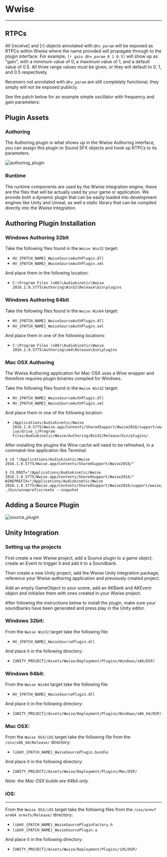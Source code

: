# Wwise
---

## RTPCs
All [receive] and [r] objects annotated with `@hv_param` will be exposed as RTPCs within Wwise where the name provided will propagate through to the plugin interface. For example, `[r gain @hv_param 0 1 0.5]` will show up as "gain", with a minimum value of 0, a maximum value of 1, and a default value of 0.5. All three range values must be given, or they will default to 0, 1, and 0.5 respectively.

Receivers not annotated with `@hv_param` are still completely functional, they simply will not be exposed publicly.

See the patch below for an example simple oscillator with frequency and gain parameters:

## Plugin Assets

### Authoring
The Authoring plugin is what shows up in the Wwise Authoring interface, you can assign this plugin to Sound SFX objects and hook up RTPCs to its parameters.

![authoring_plugin](img/docs_wwise_auth_plug.png)

### Runtime
The runtime components are used by the Wwise integration engine, these are the files that will be actually used by your game or application. We provide both a dynamic plugin that can be easily loaded into development engines like Unity and Unreal, as well a static library that can be compiled directly into the Wwise Integration.

## Authoring Plugin Installation

### Windows Authoring 32bit
Take the following files found in the `Wwise Win32` target:

* `HV_{PATCH_NAME}_WwiseSourceAuthPlugin.dll`
* `HV_{PATCH_NAME}_WwiseSourceAuthPlugin.xml`

And place them in the following location:

* `C:\Program Files (x86)\Audiokinetic\Wwise 2016.1.0.5775\Authoring\Win32\Release\bin\plugins`

### Windows Authoring 64bit
Take the following files found in the `Wwise Win64` target:

* `HV_{PATCH_NAME}_WwiseSourceAuthPlugin.dll`
* `HV_{PATCH_NAME}_WwiseSourceAuthPlugin.xml`

And place them in one of the following locations:

* `C:\Program Files (x86)\Audiokinetic\Wwise 2016.1.0.5775\Authoring\x64\Release\bin\plugins`


### Mac OSX Authoring
The Wwise Authoring application for Mac OSX uses a Wine wrapper and therefore requires plugin binaries compiled for Windows. 

Take the following files found in the `Wwise Win32` target:

* `HV_{PATCH_NAME}_WwiseSourceAuthPlugin.dll`
* `HV_{PATCH_NAME}_WwiseSourceAuthPlugin.xml`

And place them in one of the following location:

* `/Applications/Audiokinetic/Wwise 2016.1.0.5775/Wwise.app/Contents/SharedSupport/Wwise2016/support/wwise/drive_c/Program Files/Audiokinetic/Wwise/Authoring/Win32/Release/bin/plugins/`

After installing the plugins the Wine cache will need to be refreshed, in a command-line application like Terminal:

```
$ cd "/Applications/Audiokinetic/Wwise 2016.1.0.5775/Wwise.app/Contents/SharedSupport/Wwise2016/"

$ CX_ROOT="/Applications/Audiokinetic/Wwise 2016.1.0.5775/Wwise.app/Contents/SharedSupport/Wwise2016/" WINEPREFIX="/Applications/Audiokinetic/Wwise 2016.1.0.5775/Wwise.app/Contents/SharedSupport/Wwise2016/support/wwise/" ./bin/wineprefixcreate --snapshot
```
## Adding a Source Plugin

![source_plugin](img/docs_wwise_source_plug.gif)


## Unity Integration

### Setting up the projects

First create a new Wwise project, add a Source plugin to a game object, create an Event to trigger it and add it to a Soundbank.

Then create a new Unity project, add the Wwise Unity integration package, reference your Wwise authoring application and previously created project.

Add an empty GameObject to your scene, add an AKBank and AKEvent object and initialise them with ones created in your Wwise project.

After following the instructions below to install the plugin, make sure your soundbanks have been generated and press play in the Unity editor.

### Windows 32bit:
From the `Wwise Win32` target take the following file:

* `HV_{PATCH_NAME}_WwiseSourcePlugin.dll`

And place it in the following directory:

* `{UNITY_PROJECT}/Assets/Wwise/Deployment/Plugins/Windows/x86/DSP/`

### Windows 64bit:
From the `Wwise Win64` target take the following file:

* `HV_{PATCH_NAME}_WwiseSourcePlugin.dll`

And place it in the following directory:

* `{UNITY_PROJECT}/Assets/Wwise/Deployment/Plugins/Windows/x86_64/DSP/`

### Mac OSX:
From the `Wwise OSX/iOS` target take the following file from the `/osx/x86_64/Release/` directory:

* `libHV_{PATCH_NAME}_WwiseSourcePlugin.bundle`

And place it in the following directory:

* `{UNITY_PROJECT}/Assets/Wwise/Deployment/Plugins/Mac/DSP/`

*Note: the Mac OSX builds are 64bit only.*

### iOS:
---

From the `Wwise OSX/iOS` target take the following files from the `/ios/armv7 arm64 armv7s/Release/` directory:

* `libHV_{PATCH_NAME}_WwiseSourcePluginFactory.h`
* `libHV_{PATCH_NAME}_WwiseSourcePlugin.a`

And place it in the following directory:

* `{UNITY_PROJECT}/Assets/Wwise/Deployment/Plugins/iOS/DSP/`

